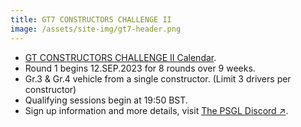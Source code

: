 ```yaml
---
title: GT7 CONSTRUCTORS CHALLENGE II
image: /assets/site-img/gt7-header.png
---
```


* [GT CONSTRUCTORS CHALLENGE II Calendar](/gt7/calendar).
* Round 1 begins 12.SEP.2023 for 8 rounds over 9 weeks.
* Gr.3 & Gr.4 vehicle from a single constructor. (Limit 3 drivers per constructor)
* Qualifying sessions begin at 19:50 BST.
* Sign up information and more details, visit <a href="https://premiersimgl.com/discord" title="Sign-up on Discord" rel="noopener" target="_blank">The PSGL Discord&nbsp;↗</a>.
